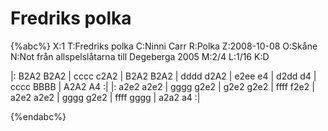 # Fredriks polka

{%abc%}
X:1
T:Fredriks polka
C:Ninni Carr
R:Polka
Z:2008-10-08
O:Skåne
N:Not från allspelslåtarna till Degeberga 2005
M:2/4
L:1/16
K:D

|: B2A2 B2A2 | cccc c2A2 | B2A2 B2A2 | dddd d2A2 | e2ee e4 | d2dd d4 | cccc BBBB | A2A2 A4 :|
|: a2e2 a2e2 | gggg g2e2 | g2e2 g2e2 | ffff f2e2 | a2e2 a2e2 | gggg g2e2 | ffff gggg | a2a2 a4 :|


{%endabc%}

